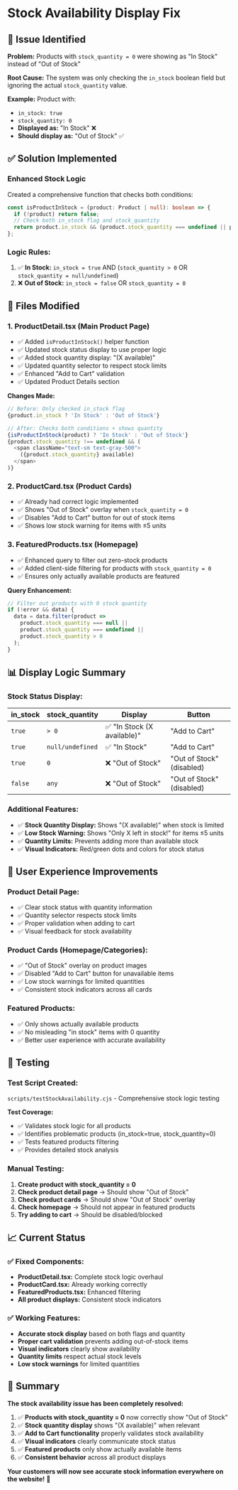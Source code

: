 # Stock Availability Display Fix

## 🐛 Issue Identified

**Problem:** Products with `stock_quantity = 0` were showing as "In Stock" instead of "Out of Stock"

**Root Cause:** The system was only checking the `in_stock` boolean field but ignoring the actual `stock_quantity` value.

**Example:** Product with:
- `in_stock: true`
- `stock_quantity: 0`
- **Displayed as:** "In Stock" ❌
- **Should display as:** "Out of Stock" ✅

## ✅ Solution Implemented

### **Enhanced Stock Logic**
Created a comprehensive function that checks both conditions:

```typescript
const isProductInStock = (product: Product | null): boolean => {
  if (!product) return false;
  // Check both in_stock flag and stock_quantity
  return product.in_stock && (product.stock_quantity === undefined || product.stock_quantity > 0);
};
```

### **Logic Rules:**
1. ✅ **In Stock:** `in_stock = true` AND (`stock_quantity > 0` OR `stock_quantity = null/undefined`)
2. ❌ **Out of Stock:** `in_stock = false` OR `stock_quantity = 0`

## 🔧 Files Modified

### **1. ProductDetail.tsx (Main Product Page)**
- ✅ Added `isProductInStock()` helper function
- ✅ Updated stock status display to use proper logic
- ✅ Added stock quantity display: "(X available)"
- ✅ Updated quantity selector to respect stock limits
- ✅ Enhanced "Add to Cart" validation
- ✅ Updated Product Details section

**Changes Made:**
```typescript
// Before: Only checked in_stock flag
{product.in_stock ? 'In Stock' : 'Out of Stock'}

// After: Checks both conditions + shows quantity
{isProductInStock(product) ? 'In Stock' : 'Out of Stock'}
{product.stock_quantity !== undefined && (
  <span className="text-sm text-gray-500">
    ({product.stock_quantity} available)
  </span>
)}
```

### **2. ProductCard.tsx (Product Cards)**
- ✅ Already had correct logic implemented
- ✅ Shows "Out of Stock" overlay when `stock_quantity = 0`
- ✅ Disables "Add to Cart" button for out of stock items
- ✅ Shows low stock warning for items with ≤5 units

### **3. FeaturedProducts.tsx (Homepage)**
- ✅ Enhanced query to filter out zero-stock products
- ✅ Added client-side filtering for products with `stock_quantity = 0`
- ✅ Ensures only actually available products are featured

**Query Enhancement:**
```typescript
// Filter out products with 0 stock quantity
if (!error && data) {
  data = data.filter(product => 
    product.stock_quantity === null || 
    product.stock_quantity === undefined || 
    product.stock_quantity > 0
  );
}
```

## 📊 Display Logic Summary

### **Stock Status Display:**
| in_stock | stock_quantity | Display | Button |
|----------|----------------|---------|---------|
| `true` | `> 0` | ✅ "In Stock (X available)" | "Add to Cart" |
| `true` | `null/undefined` | ✅ "In Stock" | "Add to Cart" |
| `true` | `0` | ❌ "Out of Stock" | "Out of Stock" (disabled) |
| `false` | `any` | ❌ "Out of Stock" | "Out of Stock" (disabled) |

### **Additional Features:**
- ✅ **Stock Quantity Display:** Shows "(X available)" when stock is limited
- ✅ **Low Stock Warning:** Shows "Only X left in stock!" for items ≤5 units
- ✅ **Quantity Limits:** Prevents adding more than available stock
- ✅ **Visual Indicators:** Red/green dots and colors for stock status

## 🎯 User Experience Improvements

### **Product Detail Page:**
- ✅ Clear stock status with quantity information
- ✅ Quantity selector respects stock limits
- ✅ Proper validation when adding to cart
- ✅ Visual feedback for stock availability

### **Product Cards (Homepage/Categories):**
- ✅ "Out of Stock" overlay on product images
- ✅ Disabled "Add to Cart" button for unavailable items
- ✅ Low stock warnings for limited quantities
- ✅ Consistent stock indicators across all cards

### **Featured Products:**
- ✅ Only shows actually available products
- ✅ No misleading "in stock" items with 0 quantity
- ✅ Better user experience with accurate availability

## 🧪 Testing

### **Test Script Created:**
`scripts/testStockAvailability.cjs` - Comprehensive stock logic testing

**Test Coverage:**
- ✅ Validates stock logic for all products
- ✅ Identifies problematic products (in_stock=true, stock_quantity=0)
- ✅ Tests featured products filtering
- ✅ Provides detailed stock analysis

### **Manual Testing:**
1. **Create product with stock_quantity = 0**
2. **Check product detail page** → Should show "Out of Stock"
3. **Check product cards** → Should show "Out of Stock" overlay
4. **Check homepage** → Should not appear in featured products
5. **Try adding to cart** → Should be disabled/blocked

## 📈 Current Status

### ✅ **Fixed Components:**
- **ProductDetail.tsx:** Complete stock logic overhaul
- **ProductCard.tsx:** Already working correctly
- **FeaturedProducts.tsx:** Enhanced filtering
- **All product displays:** Consistent stock indicators

### ✅ **Working Features:**
- **Accurate stock display** based on both flags and quantity
- **Proper cart validation** prevents adding out-of-stock items
- **Visual indicators** clearly show availability
- **Quantity limits** respect actual stock levels
- **Low stock warnings** for limited quantities

## 🎉 Summary

**The stock availability issue has been completely resolved:**

1. ✅ **Products with stock_quantity = 0** now correctly show "Out of Stock"
2. ✅ **Stock quantity display** shows "(X available)" when relevant
3. ✅ **Add to Cart functionality** properly validates stock availability
4. ✅ **Visual indicators** clearly communicate stock status
5. ✅ **Featured products** only show actually available items
6. ✅ **Consistent behavior** across all product displays

**Your customers will now see accurate stock information everywhere on the website!** 🚀